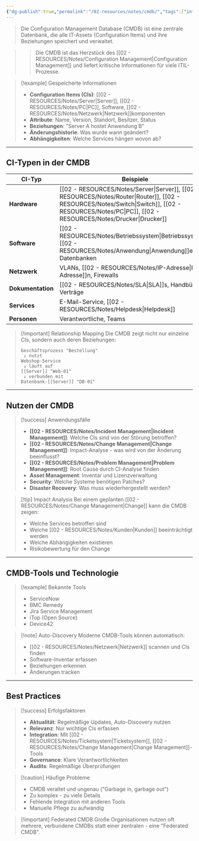```yaml
---
{"dg-publish":true,"permalink":"/02-resources/notes/cmdb/","tags":["informatik/datenbank","informatik/management","GFN/LF06"],"noteIcon":"","updated":"2025-10-24T12:55:33.000+02:00"}
---
```



>Die Configuration Management Database (CMDB) ist eine zentrale Datenbank, die alle IT-Assets (Configuration Items) und ihre Beziehungen speichert und verwaltet.

>>Die CMDB ist das Herzstück des [[02 - RESOURCES/Notes/Configuration Management\|Configuration Management]] und liefert kritische Informationen für viele ITIL-Prozesse.

>[!example] Gespeicherte Informationen
>- **Configuration Items (CIs)**: [[02 - RESOURCES/Notes/Server\|Server]], [[02 - RESOURCES/Notes/PC\|PC]], Software, [[02 - RESOURCES/Notes/Netzwerk\|Netzwerk]]komponenten
>- **Attribute**: Name, Version, Standort, Besitzer, Status
>- **Beziehungen**: "Server A hostet Anwendung B"
>- **Änderungshistorie**: Was wurde wann geändert?
>- **Abhängigkeiten**: Welche Services hängen wovon ab?

---

## CI-Typen in der CMDB

|CI-Typ|Beispiele|
|---|---|
|**Hardware**|[[02 - RESOURCES/Notes/Server\|Server]], [[02 - RESOURCES/Notes/Router\|Router]], [[02 - RESOURCES/Notes/Switch\|Switch]], [[02 - RESOURCES/Notes/PC\|PC]], [[02 - RESOURCES/Notes/Drucker\|Drucker]]|
|**Software**|[[02 - RESOURCES/Notes/Betriebssystem\|Betriebssystem]], [[02 - RESOURCES/Notes/Anwendung\|Anwendung]]en, Datenbanken|
|**Netzwerk**|VLANs, [[02 - RESOURCES/Notes/IP-Adresse\|IP-Adresse]]n, Firewalls|
|**Dokumentation**|[[02 - RESOURCES/Notes/SLA\|SLA]]s, Handbücher, Verträge|
|**Services**|E-Mail-Service, [[02 - RESOURCES/Notes/Helpdesk\|Helpdesk]]|
|**Personen**|Verantwortliche, Teams|

>[!important] Relationship Mapping
>Die CMDB zeigt nicht nur einzelne CIs, sondern auch deren Beziehungen:
>```
>Geschäftsprozess "Bestellung"
>  ↓ nutzt
>Webshop-Service
>  ↓ läuft auf
>[[Server]] "Web-01"
>  ↓ verbunden mit
>Datenbank-[[Server]] "DB-01"
>```

---

## Nutzen der CMDB

>[!success] Anwendungsfälle
>- **[[02 - RESOURCES/Notes/Incident Management\|Incident Management]]**: Welche CIs sind von der Störung betroffen?
>- **[[02 - RESOURCES/Notes/Change Management\|Change Management]]**: Impact-Analyse - was wird von der Änderung beeinflusst?
>- **[[02 - RESOURCES/Notes/Problem Management\|Problem Management]]**: Root Cause durch CI-Analyse finden
>- **Asset Management**: Inventar und Lizenzverwaltung
>- **Security**: Welche Systeme benötigen Patches?
>- **Disaster Recovery**: Was muss wiederhergestellt werden?

>[!tip] Impact Analysis
>Bei einem geplanten [[02 - RESOURCES/Notes/Change Management\|Change]] kann die CMDB zeigen:
>- Welche Services betroffen sind
>- Welche [[02 - RESOURCES/Notes/Kunden\|Kunden]] beeinträchtigt werden
>- Welche Abhängigkeiten existieren
>- Risikobewertung für den Change

---

## CMDB-Tools und Technologie

>[!example] Bekannte Tools
>- ServiceNow
>- BMC Remedy
>- Jira Service Management
>- iTop (Open Source)
>- Device42

>[!note] Auto-Discovery
>Moderne CMDB-Tools können automatisch:
>- [[02 - RESOURCES/Notes/Netzwerk\|Netzwerk]] scannen und CIs finden
>- Software-Inventar erfassen
>- Beziehungen erkennen
>- Änderungen tracken

---

## Best Practices

>[!success] Erfolgsfaktoren
>- **Aktualität**: Regelmäßige Updates, Auto-Discovery nutzen
>- **Relevanz**: Nur wichtige CIs erfassen
>- **Integration**: Mit [[02 - RESOURCES/Notes/Ticketsystem\|Ticketsystem]], [[02 - RESOURCES/Notes/Change Management\|Change Management]]-Tools
>- **Governance**: Klare Verantwortlichkeiten
>- **Audits**: Regelmäßige Überprüfungen

>[!caution] Häufige Probleme
>- CMDB veraltet und ungenau ("Garbage in, garbage out")
>- Zu komplex - zu viele Details
>- Fehlende Integration mit anderen Tools
>- Manuelle Pflege zu aufwändig

>[!important] Federated CMDB
>Große Organisationen nutzen oft mehrere, verbundene CMDBs statt einer zentralen - eine "Federated CMDB".
